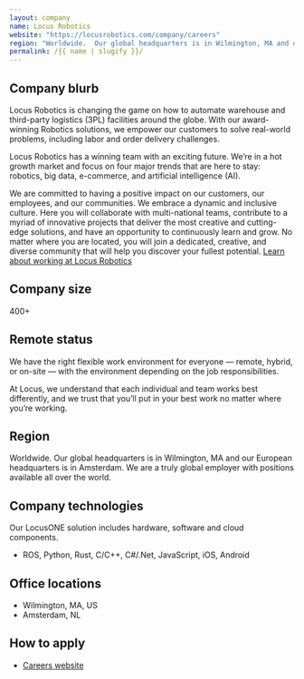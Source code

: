```yaml
---
layout: company
name: Locus Robotics
website: "https://locusrobotics.com/company/careers"
region: "Worldwide.  Our global headquarters is in Wilmington, MA and our European headquarters is in Amsterdam. We are a truly global employer with positions available all over the world."
permalink: /{{ name | slugify }}/
---
```


## Company blurb


Locus Robotics is changing the game on how to automate warehouse and third-party logistics (3PL) facilities around the globe. With our award-winning Robotics solutions, we empower our customers to solve real-world problems, including labor and order delivery challenges.  

Locus Robotics has a winning team with an exciting future. We’re in a hot growth market and focus on four major trends that are here to stay: robotics, big data, e-commerce, and artificial intelligence (AI). 

We are committed to having a positive impact on our customers, our employees, and our communities. We embrace a dynamic and inclusive culture. Here you will collaborate with multi-national teams, contribute to a myriad of innovative projects that deliver the most creative and cutting-edge solutions, and have an opportunity to continuously learn and grow. No matter where you are located, you will join a dedicated, creative, and diverse community that will help you discover your fullest potential.  [Learn about working at Locus Robotics](https://locusrobotics.com/company/careers)

## Company size

400+

## Remote status

We have the right flexible work environment for everyone — remote, hybrid, or on-site — with the environment depending on the job responsibilities. 

At Locus, we understand that each individual and team works best differently, and we trust that you’ll put in your best work no matter where you’re working. 


## Region

Worldwide.  Our global headquarters is in Wilmington, MA and our European headquarters is in Amsterdam. We are a truly global employer with positions available all over the world.  

## Company technologies

Our LocusONE solution includes hardware, software and cloud components.

- ROS, Python, Rust, C/C++, C#/.Net, JavaScript, iOS, Android

## Office locations

- Wilmington, MA, US
- Amsterdam, NL

## How to apply

- [Careers website](https://locusrobotics.com/company/careers)